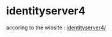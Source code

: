 # identityserver4

accoring to the wibsite : <a href="https://identityserver4.readthedocs.io">identityserver4/</a>
